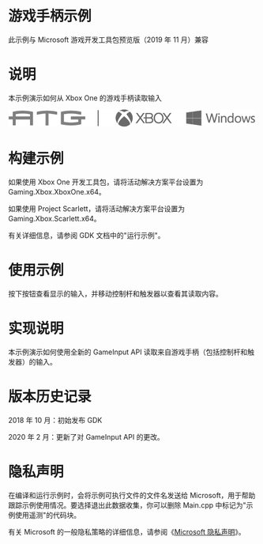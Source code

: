 # 游戏手柄示例

此示例与 Microsoft 游戏开发工具包预览版（2019 年 11 月）兼容

# 说明

本示例演示如何从 Xbox One 的游戏手柄读取输入

![](./media/image1.png)

# 构建示例

如果使用 Xbox One 开发工具包，请将活动解决方案平台设置为
Gaming.Xbox.XboxOne.x64。

如果使用 Project Scarlett，请将活动解决方案平台设置为
Gaming.Xbox.Scarlett.x64。

有关详细信息，请参阅 GDK 文档中的"运行示例"。

# 使用示例

按下按钮查看显示的输入，并移动控制杆和触发器以查看其读取内容。

# 实现说明

本示例演示如何使用全新的 GameInput API
读取来自游戏手柄（包括控制杆和触发器）的输入。

# 版本历史记录

2018 年 10 月：初始发布 GDK

2020 年 2 月：更新了对 GameInput API 的更改。

# 隐私声明

在编译和运行示例时，会将示例可执行文件的文件名发送给
Microsoft，用于帮助跟踪示例使用情况。要选择退出此数据收集，你可以删除
Main.cpp 中标记为"示例使用遥测"的代码块。

有关 Microsoft 的一般隐私策略的详细信息，请参阅《[Microsoft
隐私声明](https://privacy.microsoft.com/en-us/privacystatement/)》。
